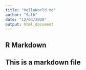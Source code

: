```yaml
---
title: "HelloWorld.md"
author: "Sath"
date: "12/04/2020"
output: html_document
---
```


## R Markdown

## This is a markdown file
